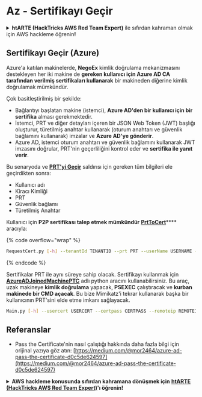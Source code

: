 # Az - Sertifikayı Geçir

<details>

<summary><strong>htARTE (HackTricks AWS Red Team Expert)</strong> ile sıfırdan kahraman olmak için AWS hackleme öğrenin<strong>!</strong></summary>

HackTricks'i desteklemenin diğer yolları:

* Şirketinizi HackTricks'te **reklamını görmek** veya **HackTricks'i PDF olarak indirmek** için [**ABONELİK PLANLARI**](https://github.com/sponsors/carlospolop)'na göz atın!
* [**Resmi PEASS & HackTricks ürünlerini**](https://peass.creator-spring.com) edinin
* [**The PEASS Family**](https://opensea.io/collection/the-peass-family) keşfedin, özel [**NFT'lerimiz**](https://opensea.io/collection/the-peass-family) koleksiyonumuz
* 💬 [**Discord grubuna**](https://discord.gg/hRep4RUj7f) veya [**telegram grubuna**](https://t.me/peass) **katılın** veya **Twitter** 🐦 [**@hacktricks_live**](https://twitter.com/hacktricks_live)'ı **takip edin**.
* **Hacking hilelerinizi** [**HackTricks**](https://github.com/carlospolop/hacktricks) ve [**HackTricks Cloud**](https://github.com/carlospolop/hacktricks-cloud) github reposuna **PR göndererek** paylaşın.

</details>

## Sertifikayı Geçir (Azure)

Azure'a katılan makinelerde, **NegoEx** kimlik doğrulama mekanizmasını destekleyen her iki makine de **gereken kullanıcı için Azure AD CA tarafından verilmiş sertifikaları kullanarak** bir makineden diğerine kimlik doğrulamak mümkündür.

Çok basitleştirilmiş bir şekilde:

* Bağlantıyı başlatan makine (istemci), **Azure AD'den bir kullanıcı için bir sertifika** alması gerekmektedir.
* İstemci, PRT ve diğer detayları içeren bir JSON Web Token (JWT) başlığı oluşturur, türetilmiş anahtar kullanarak (oturum anahtarı ve güvenlik bağlamını kullanarak) imzalar ve **Azure AD'ye gönderir**.
* Azure AD, istemci oturum anahtarı ve güvenlik bağlamını kullanarak JWT imzasını doğrular, PRT'nin geçerliliğini kontrol eder ve **sertifika ile yanıt verir**.

Bu senaryoda ve [**PRT'yi Geçir**](pass-the-prt.md) saldırısı için gereken tüm bilgileri ele geçirdikten sonra:

* Kullanıcı adı
* Kiracı Kimliği
* PRT
* Güvenlik bağlamı
* Türetilmiş Anahtar

Kullanıcı için **P2P sertifikası talep etmek mümkündür** [**PrtToCert**](https://github.com/morRubin/PrtToCert)**** aracıyla:

{% code overflow="wrap" %}
```bash
RequestCert.py [-h] --tenantId TENANTID --prt PRT --userName USERNAME --hexCtx HEXCTX --hexDerivedKey HEXDERIVEDKEY [--passPhrase PASSPHRASE]
```
{% endcode %}

Sertifikalar PRT ile aynı süreye sahip olacak. Sertifikayı kullanmak için [**AzureADJoinedMachinePTC**](https://github.com/morRubin/AzureADJoinedMachinePTC) adlı python aracını kullanabilirsiniz. Bu araç, uzak makineye **kimlik doğrulama** yapacak, **PSEXEC** çalıştıracak ve **kurban makinede bir CMD açacak**. Bu bize Mimikatz'i tekrar kullanarak başka bir kullanıcının PRT'sini elde etme imkanı sağlayacak.
```bash
Main.py [-h] --usercert USERCERT --certpass CERTPASS --remoteip REMOTEIP
```
## Referanslar

* Pass the Certificate'nin nasıl çalıştığı hakkında daha fazla bilgi için orijinal yazıya göz atın: [https://medium.com/@mor2464/azure-ad-pass-the-certificate-d0c5de624597](https://medium.com/@mor2464/azure-ad-pass-the-certificate-d0c5de624597)

<details>

<summary><strong>AWS hackleme konusunda sıfırdan kahramana dönüşmek için</strong> <a href="https://training.hacktricks.xyz/courses/arte"><strong>htARTE (HackTricks AWS Red Team Expert)</strong></a><strong>'ı öğrenin!</strong></summary>

HackTricks'i desteklemenin diğer yolları:

* **Şirketinizi HackTricks'te reklamınızı görmek** veya **HackTricks'i PDF olarak indirmek** isterseniz [**ABONELİK PLANLARI**](https://github.com/sponsors/carlospolop)'na göz atın!
* [**Resmi PEASS & HackTricks ürünlerini**](https://peass.creator-spring.com) edinin
* [**The PEASS Family**](https://opensea.io/collection/the-peass-family) keşfedin, özel [**NFT'lerimiz**](https://opensea.io/collection/the-peass-family) koleksiyonumuz
* 💬 [**Discord grubuna**](https://discord.gg/hRep4RUj7f) veya [**telegram grubuna**](https://t.me/peass) **katılın** veya bizi **Twitter** 🐦 [**@hacktricks_live**](https://twitter.com/hacktricks_live)**'da takip edin.**
* **Hacking hilelerinizi** [**HackTricks**](https://github.com/carlospolop/hacktricks) ve [**HackTricks Cloud**](https://github.com/carlospolop/hacktricks-cloud) github depolarına **PR göndererek paylaşın**.

</details>
